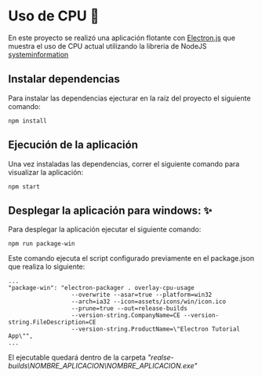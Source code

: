 # Uso de CPU 📝

En este proyecto se realizó una aplicación flotante con [Electron.js](https://www.electronjs.org/) que muestra el uso de CPU actual utilizando la libreria de NodeJS [systeminformation](https://www.npmjs.com/package/systeminformation)

## Instalar dependencias

Para instalar las dependencias ejecturar en la raíz del proyecto el siguiente comando:

```
npm install
```

## Ejecución de la aplicación

Una vez instaladas las dependencias, correr el siguiente comando para visualizar la aplicación:

```
npm start
```

## Desplegar la aplicación para windows: ✨

Para desplegar la aplicación ejecutar el siguiente comando:

```
npm run package-win
```

Este comando ejecuta el script configurado previamente en el package.json que realiza lo siguiente:

```
...
"package-win": "electron-packager . overlay-cpu-usage
                  --overwrite --asar=true --platform=win32
                  --arch=ia32 --icon=assets/icons/win/icon.ico
                  --prune=true --out=release-builds
                  --version-string.CompanyName=CE --version-string.FileDescription=CE
                  --version-string.ProductName=\"Electron Tutorial App\"",
...
```

El ejecutable quedará dentro de la carpeta _"realse-builds\NOMBRE_APLICACION\NOMBRE_APLICACION.exe"_
